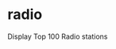 # radio
Display Top 100 Radio stations
<!--- start again --->
<!--- Stop --->
<!--- start again --->
<!--- STOP --->

<!-- Start again --->

